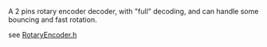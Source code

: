 
A 2 pins rotary encoder decoder, with "full" decoding, and can handle some
bouncing and fast rotation.

see [RotaryEncoder.h](./RotaryEncoder.h)
